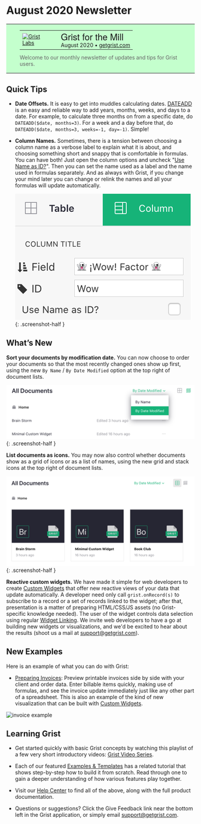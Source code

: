 # August 2020 Newsletter

<style>
  /* restore some poorly overridden defaults */
  .newsletter-header .table {
    background-color: initial;
    border: initial;
  }
  .newsletter-header .table > tbody > tr > td {
    padding: initial;
    border: initial;
    vertical-align: initial;
  }
  .newsletter-header img.header-img {
    padding: initial;
    max-width: initial;
    display: initial;
    padding: initial;
    line-height: initial;
    background-color: initial;
    border: initial;
    border-radius: initial;
    margin: initial;
  }

  /* copy newsletter styles, with a prefix for sufficient specificity */
  .newsletter-header .header {
    border: none;
    padding: 0;
    margin: 0;
  }
  .newsletter-header table > tbody > tr > td.header-image {
    width: 80px;
    padding-right: 16px;
  }
  .newsletter-header table > tbody > tr > td.header-text {
    background-color: #c4ffcd;
    padding: 16px 36px;
  }
  .newsletter-header table.header-top {
    border: none;
    padding: 0;
    margin: 0;
    width: 100%;
  }
  .header-title {
    font-family: Helvetica Neue, Helvetica, Arial, sans-serif;
    font-size: 24px;
    line-height: 28px;
  }
  .header-month {
  }
  .header-welcome {
    margin-top: 12px;
    color: #666666;
  }
</style>
<div class="newsletter-header">
<table class="header" cellpadding="0" cellspacing="0" border="0"><tr>
  <td class="header-text">
    <table class="header-top"><tr>
      <td class="header-image">
        <a href="https://www.getgrist.com">
          <img class="header-img" src="/images/newsletters/grist-labs.png" width="80" height="80" alt="Grist Labs" border="0">
        </a>
      </td>
      <td class="header-top-text">
        <div class="header-title">Grist for the Mill</div>
        <div class="header-month">August 2020
          &#8226; <a href="https://www.getgrist.com/">getgrist.com</a></div>
      </td>
    </tr></table>
    <div class="header-welcome">
      Welcome to our monthly newsletter of updates and tips for Grist users.
    </div>
  </td>
</tr></table>
</div>

## Quick Tips

- **Date Offsets.** It is easy to get into muddles calculating
  dates. [DATEADD](../en/functions.md#dateadd) is an easy and reliable
  way to add years, months, weeks, and days to a date.  For example,
  to calculate three months on from a specific date, do
  `DATEADD($date, months=3)`. For a week and a day before that, do
  `DATEADD($date, months=3, weeks=-1, day=-1)`. Simple!

- **Column Names.** Sometimes, there is a tension between choosing a
  column name as a verbose label to explain what it is about,
  and choosing something short and snappy that is comfortable in
  formulas.  You can have both! Just open the column options and
  uncheck "[Use Name as ID?](../en/col-types.md#renaming-columns)".
  Then you can set the name used as a label and the name used in
  formulas separately.  And as always with Grist, if you change your
  mind later you can change or relink the names and all your formulas will
  update automatically.

  <span class="screenshot-large">*![naming columns](../images/newsletters/2020-08/choose-formula-name-separately.png)*</span>
    {: .screenshot-half }

## What’s New


**Sort your documents by modification date.** You can now choose
to order your documents so that the most recently changed ones show up first,
using the new `By Name` / `By Date Modified` option at the top right of document lists.

<span class="screenshot-large">*![hyperlink](../images/newsletters/2020-08/order-by-date-modified.png)*</span>
{: .screenshot-half }

**List documents as icons.** You may now also control whether documents show as
a grid of icons or as a list of names,
using the new grid and stack icons at the top right of document lists.

<span class="screenshot-large">*![hyperlink](../images/newsletters/2020-08/show-as-icon.png)*</span>
{: .screenshot-half }

**Reactive custom widgets.** We have made it simple for web developers to create
[Custom Widgets](../en/widget-custom.md) that offer new reactive views of your data
that update automatically. A developer need only call `grist.onRecord(s)` to subscribe
to a record or a set of records linked to the widget; after that, presentation is a
matter of preparing HTML/CSS/JS assets (no Grist-specific knowledge needed).
The user of the widget controls data selection using regular
[Widget Linking](../en/linking-widgets.md).
We invite web developers to have a go at building new widgets or visualizations,
and we'd be excited to hear about the results (shoot us a mail at <support@getgrist.com>).

## New Examples

Here is an example of what you can do with Grist:

- [Preparing Invoices](../examples/2020-08-invoices.md): Preview printable invoices side
  by side with your client and order data.  Enter billable items quickly, making use of formulas,
  and see the invoice update immediately just like any other part of a spreadsheet.
  This is also an example of the kind of new visualization that can be built with
  [Custom Widgets](../en/widget-custom.md).

![invoice example](/examples/images/2020-08-invoices/final-invoice.png)


## Learning Grist

- Get started quickly with basic Grist concepts by watching this playlist
  of a few very short introductory videos:
  [Grist Video Series](https://www.youtube.com/playlist?list=PL3Q9Tu1JOy_4Mq8JlcjZXEMyJY69kda44).

- Each of our featured [Examples & Templates](https://docs.getgrist.com/p/templates)
  has a related tutorial that shows step-by-step how to build it
  from scratch. Read through one to gain a deeper understanding of how
  various features play together.

- Visit our [Help Center](../en/index.md) to
  find all of the above, along with the full product documentation.

- Questions or suggestions? Click the
  <span class="app-menu-item"><span class="grist-icon" style="--icon: var(--icon-Feedback)"></span> Give Feedback</span>
  link near the bottom left in the Grist application, or simply email
  <support@getgrist.com>.
